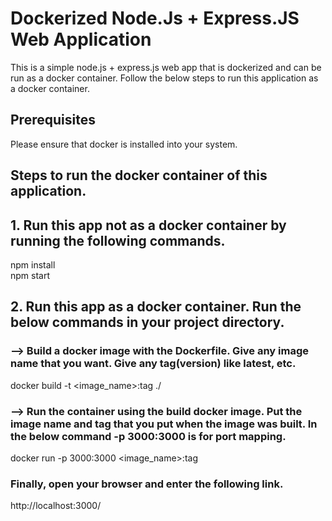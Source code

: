 # Dockerized Node.Js + Express.JS Web Application
This is a simple node.js + express.js web app that is dockerized and can be run as a docker container. Follow the below steps to run this application as a docker container.
## Prerequisites
Please ensure that docker is installed into your system.
## Steps to run the docker container of this application.

## 1. Run this app not as a docker container by running the following commands.
npm install<br/>
npm start <br/>

## 2. Run this app as a docker container. Run the below commands in your project directory.
### --> Build a docker image with the Dockerfile. Give any image name that you want. Give any tag(version) like latest, etc. 
docker build -t <image_name>:tag ./

### --> Run the container using the build docker image. Put the image name and tag that you put when the image was built. In the below command -p 3000:3000 is for port mapping.
docker run -p 3000:3000 <image_name>:tag
  
### Finally, open your browser and enter the following link.
http://localhost:3000/
